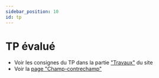 ```yaml
---
sidebar_position: 10
id: tp
---
```

# TP évalué
- Voir les consignes du TP dans la partie ["Travaux"](/travaux/1/) du site
- Voir la [page "Champ-contrechamp"](1/1-8/1.8.md)